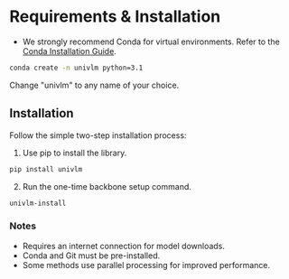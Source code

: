 # Requirements & Installation

- We strongly recommend Conda for virtual environments. Refer to the [Conda Installation Guide](https://docs.conda.io/projects/conda/en/stable/user-guide/install/index.html).

```bash
conda create -n univlm python=3.1
```
Change "univlm" to any name of your choice.

## Installation

Follow the simple two-step installation process:

1. Use pip to install the library.
```bash
pip install univlm
```
2. Run the one-time backbone setup command.
```bash
univlm-install
```

### Notes
- Requires an internet connection for model downloads.
- Conda and Git must be pre-installed.
- Some methods use parallel processing for improved performance.


